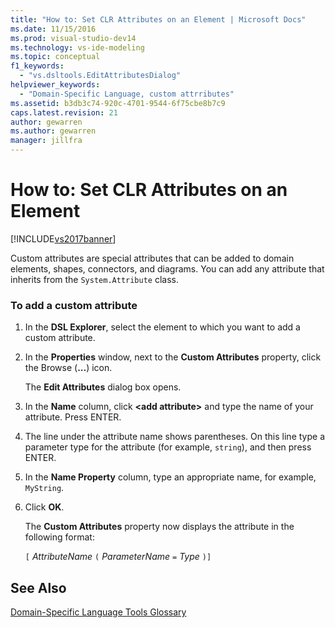 ```yaml
---
title: "How to: Set CLR Attributes on an Element | Microsoft Docs"
ms.date: 11/15/2016
ms.prod: visual-studio-dev14
ms.technology: vs-ide-modeling
ms.topic: conceptual
f1_keywords: 
  - "vs.dsltools.EditAttributesDialog"
helpviewer_keywords: 
  - "Domain-Specific Language, custom attrributes"
ms.assetid: b3db3c74-920c-4701-9544-6f75cbe8b7c9
caps.latest.revision: 21
author: gewarren
ms.author: gewarren
manager: jillfra
---
```

# How to: Set CLR Attributes on an Element
[!INCLUDE[vs2017banner](../includes/vs2017banner.md)]

Custom attributes are special attributes that can be added to domain elements, shapes, connectors, and diagrams. You can add any attribute that inherits from the `System.Attribute` class.  
  
### To add a custom attribute  
  
1. In the **DSL Explorer**, select the element to which you want to add a custom attribute.  
  
2. In the **Properties** window, next to the **Custom Attributes** property, click the Browse (**...**) icon.  
  
     The **Edit Attributes** dialog box opens.  
  
3. In the **Name** column, click **\<add attribute>** and type the name of your attribute. Press ENTER.  
  
4. The line under the attribute name shows parentheses. On this line type a parameter type for the attribute (for example, `string`), and then press ENTER.  
  
5. In the **Name Property** column, type an appropriate name, for example, `MyString`.  
  
6. Click **OK**.  
  
     The **Custom Attributes** property now displays the attribute in the following format:  
  
     `[` *AttributeName* `(` *ParameterName* `=` *Type* `)]`  
  
## See Also  
 [Domain-Specific Language Tools Glossary](https://msdn.microsoft.com/ca5e84cb-a315-465c-be24-76aa3df276aa)
